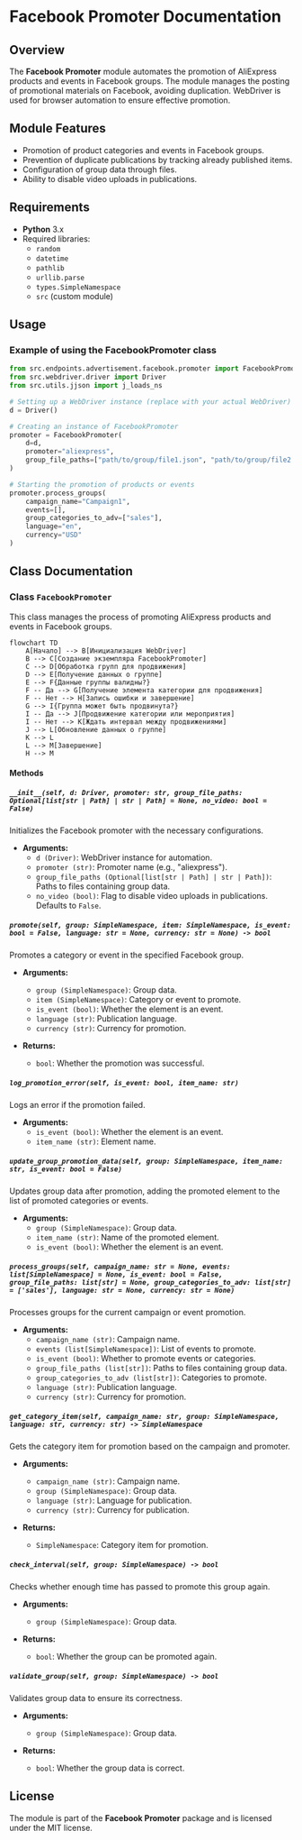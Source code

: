 # Facebook Promoter Documentation

## Overview

The **Facebook Promoter** module automates the promotion of AliExpress products and events in Facebook groups. The module manages the posting of promotional materials on Facebook, avoiding duplication. WebDriver is used for browser automation to ensure effective promotion.

## Module Features

- Promotion of product categories and events in Facebook groups.
- Prevention of duplicate publications by tracking already published items.
- Configuration of group data through files.
- Ability to disable video uploads in publications.

## Requirements

- **Python** 3.x
- Required libraries:
  - `random`
  - `datetime`
  - `pathlib`
  - `urllib.parse`
  - `types.SimpleNamespace`
  - `src` (custom module)

## Usage

### Example of using the FacebookPromoter class

```python
from src.endpoints.advertisement.facebook.promoter import FacebookPromoter
from src.webdriver.driver import Driver
from src.utils.jjson import j_loads_ns

# Setting up a WebDriver instance (replace with your actual WebDriver)
d = Driver()

# Creating an instance of FacebookPromoter
promoter = FacebookPromoter(
    d=d,
    promoter="aliexpress",
    group_file_paths=["path/to/group/file1.json", "path/to/group/file2.json"]
)

# Starting the promotion of products or events
promoter.process_groups(
    campaign_name="Campaign1",
    events=[],
    group_categories_to_adv=["sales"],
    language="en",
    currency="USD"
)
```

## Class Documentation

### Class `FacebookPromoter`

This class manages the process of promoting AliExpress products and events in Facebook groups.

```mermaid
flowchart TD
    A[Начало] --> B[Инициализация WebDriver]
    B --> C[Создание экземпляра FacebookPromoter]
    C --> D[Обработка групп для продвижения]
    D --> E[Получение данных о группе]
    E --> F{Данные группы валидны?}
    F -- Да --> G[Получение элемента категории для продвижения]
    F -- Нет --> H[Запись ошибки и завершение]
    G --> I{Группа может быть продвинута?}
    I -- Да --> J[Продвижение категории или мероприятия]
    I -- Нет --> K[Ждать интервал между продвижениями]
    J --> L[Обновление данных о группе]
    K --> L
    L --> M[Завершение]
    H --> M
```

#### Methods

##### `__init__(self, d: Driver, promoter: str, group_file_paths: Optional[list[str | Path] | str | Path] = None, no_video: bool = False)`

Initializes the Facebook promoter with the necessary configurations.

- **Arguments:**
    - `d (Driver)`: WebDriver instance for automation.
    - `promoter (str)`: Promoter name (e.g., "aliexpress").
    - `group_file_paths (Optional[list[str | Path] | str | Path])`: Paths to files containing group data.
    - `no_video (bool)`: Flag to disable video uploads in publications. Defaults to `False`.

##### `promote(self, group: SimpleNamespace, item: SimpleNamespace, is_event: bool = False, language: str = None, currency: str = None) -> bool`

Promotes a category or event in the specified Facebook group.

- **Arguments:**
    - `group (SimpleNamespace)`: Group data.
    - `item (SimpleNamespace)`: Category or event to promote.
    - `is_event (bool)`: Whether the element is an event.
    - `language (str)`: Publication language.
    - `currency (str)`: Currency for promotion.

- **Returns:**
    - `bool`: Whether the promotion was successful.

##### `log_promotion_error(self, is_event: bool, item_name: str)`

Logs an error if the promotion failed.

- **Arguments:**
    - `is_event (bool)`: Whether the element is an event.
    - `item_name (str)`: Element name.

##### `update_group_promotion_data(self, group: SimpleNamespace, item_name: str, is_event: bool = False)`

Updates group data after promotion, adding the promoted element to the list of promoted categories or events.

- **Arguments:**
    - `group (SimpleNamespace)`: Group data.
    - `item_name (str)`: Name of the promoted element.
    - `is_event (bool)`: Whether the element is an event.

##### `process_groups(self, campaign_name: str = None, events: list[SimpleNamespace] = None, is_event: bool = False, group_file_paths: list[str] = None, group_categories_to_adv: list[str] = ['sales'], language: str = None, currency: str = None)`

Processes groups for the current campaign or event promotion.

- **Arguments:**
    - `campaign_name (str)`: Campaign name.
    - `events (list[SimpleNamespace])`: List of events to promote.
    - `is_event (bool)`: Whether to promote events or categories.
    - `group_file_paths (list[str])`: Paths to files containing group data.
    - `group_categories_to_adv (list[str])`: Categories to promote.
    - `language (str)`: Publication language.
    - `currency (str)`: Currency for promotion.

##### `get_category_item(self, campaign_name: str, group: SimpleNamespace, language: str, currency: str) -> SimpleNamespace`

Gets the category item for promotion based on the campaign and promoter.

- **Arguments:**
    - `campaign_name (str)`: Campaign name.
    - `group (SimpleNamespace)`: Group data.
    - `language (str)`: Language for publication.
    - `currency (str)`: Currency for publication.

- **Returns:**
    - `SimpleNamespace`: Category item for promotion.

##### `check_interval(self, group: SimpleNamespace) -> bool`

Checks whether enough time has passed to promote this group again.

- **Arguments:**
    - `group (SimpleNamespace)`: Group data.

- **Returns:**
    - `bool`: Whether the group can be promoted again.

##### `validate_group(self, group: SimpleNamespace) -> bool`

Validates group data to ensure its correctness.

- **Arguments:**
    - `group (SimpleNamespace)`: Group data.

- **Returns:**
    - `bool`: Whether the group data is correct.

## License

The module is part of the **Facebook Promoter** package and is licensed under the MIT license.